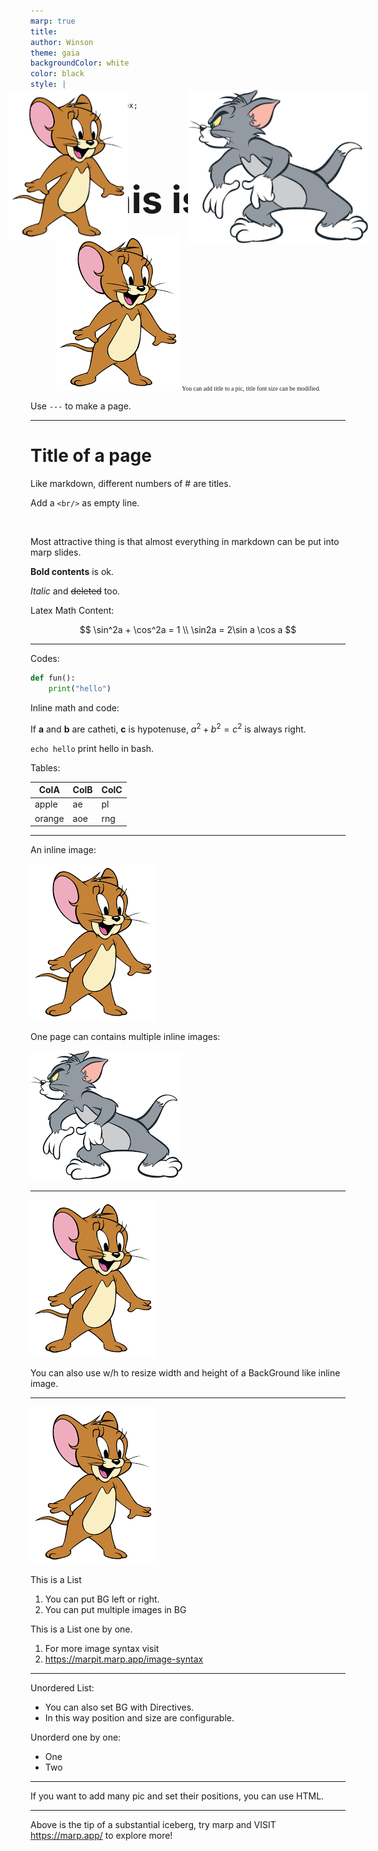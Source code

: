 ```yaml
---
marp: true
title: 
author: Winson
theme: gaia
backgroundColor: white
color: black
style: |
    section {
        font-size: 25px;
    }
math: katex
paginate: true
---
```

# <div style="text-align: center; font-size:60px;">This is Title</div>

<div style="text-align: center; font-size:70%; font-family: 'Times New Roman'; ">

![](note.assets/jerry.png)
You can add title to a pic, title font size can be modified.
</div>

Use `---` to make a page.

<!--
This is comment, only visible to lecturer.
-->

<!-- 
Multiple comments okay.
 -->
---
# Title of a page

Like markdown, different numbers of # are titles.

Add a `<br/>` as empty line.

<br/>

Most attractive thing is that almost everything in markdown can be put into marp slides.

**Bold contents** is ok.

*Italic* and ~~deleted~~ too.

Latex Math Content:

$$
\sin^2a + \cos^2a = 1 \\
\sin2a = 2\sin a \cos a
$$

---
Codes:

``` Python
def fun():
    print("hello")
```

Inline math and code:

If $\mathbf{a}$ and $\mathbf{b}$ are catheti, $\mathbf{c}$ is hypotenuse, $a^2+b^2=c^2$ is always right.

`echo hello` print hello in bash.
 
Tables:

| ColA   | ColB | ColC |
| ------ | ---- | ---- |
| apple  | ae   | pl   |
| orange | aoe  | rng  |

---

An inline image:

![w:200 contrast:200%](note.assets/jerry.png)

One page can contains multiple inline images:

![w:200 h:200](note.assets/tom.png)

---

![bg 40%](note.assets/jerry.png)

You can also use w/h to resize width and height of 
a BackGround like inline image. 

---

![bg left:50% 40%](note.assets/jerry.png)

This is a List

1. You can put BG left or right. 
2. You can put multiple images in BG

This is a List one by one.

1) For more image syntax visit
2) https://marpit.marp.app/image-syntax

---
<!-- 
_backgroundImage: url(note.assets/jerry.png);
_backgroundPosition: 75% 75%;
_backgroundSize: 30%;
-->
Unordered List: 

+ You can also set BG with Directives. 
+ In this way position and size are configurable. 

Unorderd one by one:

* One
* Two

---

If you want to add many pic and set their positions, you can use HTML.

<img title="" 
src="note.assets/jerry.png" 
alt=""
style="position:absolute;
width:20%;
height:;
top:200px;
left:20%;
">

<img title="" 
src="note.assets/tom.png" 
alt=""
style="position:absolute;
width:30%;
height:;
top:200px;
right:20%;
">



---

Above is  the tip of a substantial iceberg, try marp and VISIT https://marp.app/ to explore more! 
